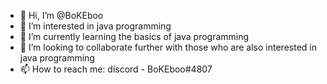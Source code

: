 - 👋 Hi, I’m @BoKEboo
- 👀 I’m interested in java programming 
- 🌱 I’m currently learning the basics of java programming
- 💞️ I’m looking to collaborate further with those who are also interested in java programming 
- 📫 How to reach me: discord - BoKEboo#4807 

<!---
BoKEboo/BoKEboo is a ✨ special ✨ repository because its `README.md` (this file) appears on your GitHub profile.
You can click the Preview link to take a look at your changes.
--->
